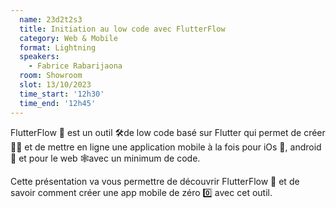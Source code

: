 ```yaml
---
  name: 23d2t2s3
  title: Initiation au low code avec FlutterFlow
  category: Web & Mobile
  format: Lightning
  speakers: 
    - Fabrice Rabarijaona
  room: Showroom
  slot: 13/10/2023
  time_start: '12h30'
  time_end: '12h45'
---
```

FlutterFlow 💙 est un outil 🛠️de low code  basé sur Flutter qui permet de créer 👷‍♀️ et de mettre en ligne une application mobile à la fois pour iOs 📱, android 🤖 et pour le web 🕸️avec un minimum de code. 

Cette présentation va vous permettre de découvrir FlutterFlow 💙 et  de savoir comment créer une app mobile de zéro 0️⃣ avec cet outil.

